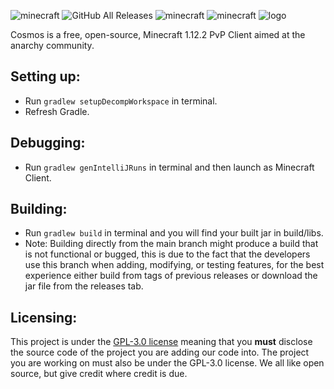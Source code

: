![minecraft](https://img.shields.io/badge/Minecraft-1.12.2-blue.svg)
![GitHub All Releases](https://img.shields.io/github/downloads/linustouchtips/cosmos/total?color=purple)
![minecraft](https://img.shields.io/badge/Key--bind-Right--shift-brightgreen)
![minecraft](https://img.shields.io/badge/Client--Prefix-*-blueviolet)
![logo](https://github.com/momentumdevelopment/cosmos/blob/main/src/main/resources/assets/cosmos/textures/imgs/logotransparent.png)

Cosmos is a free, open-source, Minecraft 1.12.2 PvP Client aimed at the anarchy community.

## Setting up:
- Run `gradlew setupDecompWorkspace` in terminal.
- Refresh Gradle.

## Debugging:
- Run `gradlew genIntelliJRuns` in terminal and then launch as Minecraft Client.

## Building:
- Run `gradlew build` in terminal and you will find your built jar in build/libs.
- Note: Building directly from the main branch might produce a build that is not functional or bugged, this is due to the fact that the developers use this branch when adding, modifying, or testing features, for the best experience either build from tags of previous releases or download the jar file from the releases tab.

## Licensing:
This project is under the [GPL-3.0 license](https://www.gnu.org/licenses/gpl-3.0.en.html) meaning that you **must** disclose the source code of the project you are adding our code into. The project you are working on must also be under the GPL-3.0 license. We all like open source, but give credit where credit is due.
